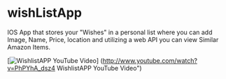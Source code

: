# wishListApp
IOS App that stores your "Wishes" in a personal list where you can add Image, Name, Price, location and utilizing a web API you can view Similar Amazon Items.


[![WishlistAPP YouTube Video](https://img.youtube.com/vi/PhPYhA_dsz4/0.jpg)]
(http://www.youtube.com/watch?v=PhPYhA_dsz4 WishlistAPP YouTube Video")


